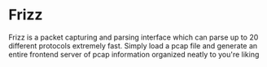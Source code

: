 # Frizz
Frizz is a packet capturing and parsing interface which can parse up to 20 different protocols extremely fast. Simply load a pcap file and generate an entire frontend server of pcap information organized neatly to you're liking
